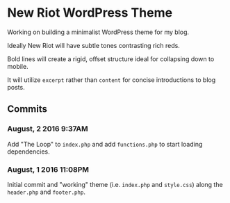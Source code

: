 # New Riot WordPress Theme

Working on building a minimalist WordPress theme for my blog.

Ideally New Riot will have subtle tones contrasting rich reds.

Bold lines will create a rigid, offset structure ideal for collapsing down to mobile.

It will utilize `excerpt` rather than `content` for concise introductions to blog posts.

## Commits

### August, 2 2016 9:37AM

Add "The Loop" to `index.php` and add `functions.php` to start loading dependencies.

### August, 1 2016 11:08PM

Initial commit and "working" theme (i.e. `index.php` and `style.css`) along the `header.php` and `footer.php`.
